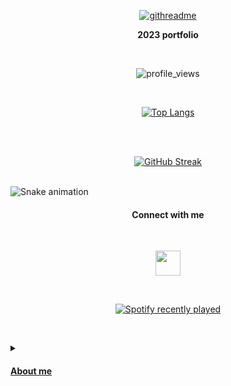 
<p align="center">
  <a href="https://panayotsky-portfolio.vercel.app">
    <img src="https://github.com/user-attachments/assets/c5ae50e6-33f3-4af4-9984-5cc66dc2bd9c" alt="githreadme">
  </a>
</p>
<p align="center">
  <b>2023 portfolio</b>
</p>


<br><p align="center">![profile_views](https://komarev.com/ghpvc/?username=your-github-panayotsky-dev&color=blueviolet)</div></p>
<br><p align="center" >[![Top Langs](https://github-readme-stats.vercel.app/api/top-langs/?username=panayotsky-dev&layout=compact&theme=onedark&hide_border=true)](https://github.com/anuraghazra/github-readme-stats)</p></br>
<br><p align="center">[![GitHub Streak](https://streak-stats.demolab.com?user=panayotsky-dev&hide_border=true&border_radius=4&currStreakNum=7BF4FF&dates=7BF4FF&sideNums=DD6138&sideLabels=CCC9D0A2&background=DD272700)](https://git.io/streak-stats)</p></br>
![Snake animation](https://github.com/panayotsky-dev/panayotsky-dev/blob/output/github-contribution-grid-snake.svg)
<p align="center"><h4 align='center'>Connect with me</h4></p>
 

<br><p align="center"><a href=https://www.linkedin.com/in/panayot-petkov/> <img height="40em" src="https://www.mhe-sme.org/wp-content/uploads/2017/12/linkedin-icon.png" /></br>

<br><p align="center">![Spotify recently played](https://spotify-recently-played-readme.vercel.app/api?user=11141040461&count=10)</p></br>

<details>
 

 
 <summary><h4> About me</h4></summary>
 <p> I'm Panayot Petkov, from Bulgaria.</p>
 
 <p>I have Bechelor degree in Computer Systems and Technology since 2016.</p>
 
  <p> After my university i have started from scratch as constructive-engineer in furniture factory, 
   but when i achieve everything possible and there were no room to grow more, i have decided that it is time to move on. </p>
 
 <p> Since 2022 i have started online courses with JavaScript at SoftUni.</p>
<p> In the past year i've finished the courses : JavaScript Basics, JavaScript Fundamentals, JavaScript Advanced and JavaScript Applications, HTML/CSS, JS Back-End and ReactJS

 <p> Feel free to contact me </p>

  
   
![tumblr_69bab544cceb4a5adace8357b12530f8_449340e5_500](https://github.com/panayotsky-dev/panayotsky-dev/assets/104060829/ecf56840-cbaf-4858-bc7b-7aa30902b1e5)

